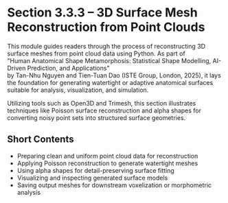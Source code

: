 # Section 3.3.3 – 3D Surface Mesh Reconstruction from Point Clouds

This module guides readers through the process of reconstructing 3D surface meshes from point cloud data using Python. As part of  
"Human Anatomical Shape Metamorphosis: Statistical Shape Modelling, AI-Driven Prediction, and Applications"  
by Tan-Nhu Nguyen and Tien-Tuan Dao (ISTE Group, London, 2025), it lays the foundation for generating watertight or adaptive anatomical surfaces suitable for analysis, visualization, and simulation.

Utilizing tools such as Open3D and Trimesh, this section illustrates techniques like Poisson surface reconstruction and alpha shapes for converting noisy point sets into structured surface geometries.

## Short Contents

- Preparing clean and uniform point cloud data for reconstruction  
- Applying Poisson reconstruction to generate watertight meshes  
- Using alpha shapes for detail-preserving surface fitting  
- Visualizing and inspecting generated surface models  
- Saving output meshes for downstream voxelization or morphometric analysis